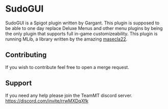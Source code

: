 # SudoGUI
SudoGUI is a Spigot plugin written by Gargant.
This plugin is supposed to be able to one day replace Deluxe Menus and other menu plugins by being the only plugin that supports full in-game customizeability.
This plugin is running MLib, a library written by the amazing [masecla22](https://github.com/masecla22).

## Contributing
If you wish to contribute feel free to open a merge request.

## Support
If you need any help please join the TeamMT discord server.
https://discord.com/invite/rrwMXDqXfk

